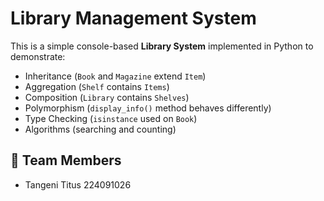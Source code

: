 # Library Management System

This is a simple console-based **Library System** implemented in Python to demonstrate:

- Inheritance (`Book` and `Magazine` extend `Item`)
- Aggregation (`Shelf` contains `Items`)
- Composition (`Library` contains `Shelves`)
- Polymorphism (`display_info()` method behaves differently)
- Type Checking (`isinstance` used on `Book`)
- Algorithms (searching and counting)



## 👥 Team Members
- Tangeni  Titus 224091026
